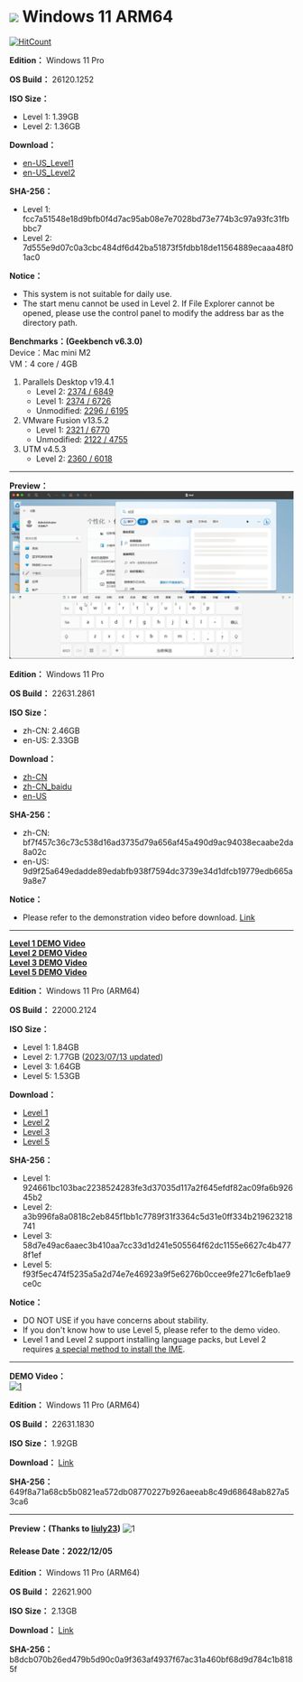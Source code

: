 # <img src="/icons/windows-11.svg"> Windows 11 ARM64

[![HitCount](https://img.shields.io/endpoint?url=https%3A%2F%2Fhits.dwyl.com%2FWhatTheBlock%2FWindowsSimplify.json%3Fcolor%3Dblue)](https://github.com/WhatTheBlock/WindowsSimplify)

**Edition：** Windows 11 Pro

**OS Build：** 26120.1252

**ISO Size：** 
- Level 1: 1.39GB
- Level 2: 1.36GB

**Download：** 
- [en-US_Level1](https://github.com/WhatTheBlock/WindowsSimplify/releases/download/w11.arm.240722/26120.1252_arm_en_240722.iso)
- [en-US_Level2](https://github.com/WhatTheBlock/WindowsSimplify/releases/download/w11.arm.240722/26120.1252_arm_en_240722_lv2.iso)

**SHA-256：** 
- Level 1: fcc7a51548e18d9bfb0f4d7ac95ab08e7e7028bd73e774b3c97a93fc31fbbbc7
- Level 2: 7d555e9d07c0a3cbc484df6d42ba51873f5fdbb18de11564889ecaaa48f01ac0

**Notice：**
- This system is not suitable for daily use.
- The start menu cannot be used in Level 2. If File Explorer cannot be opened, please use the control panel to modify the address bar as the directory path.

**Benchmarks：(Geekbench v6.3.0)**  
Device：Mac mini M2  
VM：4 core / 4GB  
1. Parallels Desktop v19.4.1
    - Level 2: [2374 / 6849](https://browser.geekbench.com/v6/cpu/7008777)
    - Level 1: [2374 / 6726](https://browser.geekbench.com/v6/cpu/7007757)
    - Unmodified: [2296 / 6195](https://browser.geekbench.com/v6/cpu/7008548)
2. VMware Fusion v13.5.2
    - Level 1: [2321 / 6770](https://browser.geekbench.com/v6/cpu/7008018)
    - Unmodified: [2122 / 4755](https://browser.geekbench.com/v6/cpu/7008368)
3. UTM v4.5.3
    - Level 2: [2360 / 6018](https://browser.geekbench.com/v6/cpu/7009159)

----

**Preview：**
![1](https://github.com/WhatTheBlock/WindowsSimplify/blob/master/preview/22631.2861_arm_p_cn_231219.png)

**Edition：** Windows 11 Pro

**OS Build：** 22631.2861

**ISO Size：**
- zh-CN: 2.46GB
- en-US: 2.33GB

**Download：**
- [zh-CN](https://gmnfuedutw-my.sharepoint.com/:u:/g/personal/40543229_gm_nfu_edu_tw/EQeF6Dt6q5NEjfC7_6pkWxoBmY9KQKFbJagp5DTL3fakxg?e=ZLb1l5)
- [zh-CN_baidu](https://pan.baidu.com/s/1lRkCrDsL4tfYleeLWqT9UA?pwd=1234)
- [en-US](https://gmnfuedutw-my.sharepoint.com/:u:/g/personal/40543229_gm_nfu_edu_tw/EV4AY0efxQtDkN2hEoHsMK4BPhWBHM1NVTJbLXsoMzKgyw?e=ozTx9x)

**SHA-256：**
- zh-CN: bf7f457c36c73c538d16ad3735d79a656af45a490d9ac94038ecaabe2da8a02c
- en-US: 9d9f25a649edadde89edabfb938f7594dc3739e34d1dfcb19779edb665a9a8e7

**Notice：**
- Please refer to the demonstration video before download. [Link](https://www.youtube.com/watch?v=K2piZ1Nk6QU)

----

**[Level 1 DEMO Video](https://youtu.be/KHYg8D0l_eg)**  
**[Level 2 DEMO Video](https://youtu.be/ZEFq3IPu9b4)**  
**[Level 3 DEMO Video](https://youtu.be/fWqnPL3pqWc)**  
**[Level 5 DEMO Video](https://youtu.be/VmlOx64drWs)**

**Edition：** Windows 11 Pro (ARM64)

**OS Build：** 22000.2124

**ISO Size：**
- Level 1: 1.84GB
- Level 2: 1.77GB ([2023/07/13 updated](https://github.com/WhatTheBlock/WindowsSimplify/discussions/83#discussioncomment-6432726))
- Level 3: 1.64GB
- Level 5: 1.53GB

**Download：**
- [Level 1](https://github.com/WhatTheBlock/WindowsSimplify/releases/download/iso/22000.2124_arm_230712_lv1.iso)
- [Level 2](https://github.com/WhatTheBlock/WindowsSimplify/releases/download/iso/22000.2124_arm_230712_lv2.iso)
- [Level 3](https://github.com/WhatTheBlock/WindowsSimplify/releases/download/iso/22000.2124_arm_230712_lv3.iso)
- [Level 5](https://github.com/WhatTheBlock/WindowsSimplify/releases/download/iso/22000.2124_arm_230712_handicapped.iso)

**SHA-256：**
- Level 1: 924661bc103bac2238524283fe3d37035d117a2f645efdf82ac09fa6b92645b2
- Level 2: a3b996fa8a0818c2eb845f1bb1c7789f31f3364c5d31e0ff334b219623218741
- Level 3: 58d7e49ac6aaec3b410aa7cc33d1d241e505564f62dc1155e6627c4b4778f1ef
- Level 5: f93f5ec474f5235a5a2d74e7e46923a9f5e6276b0ccee9fe271c6efb1ae9ce0c

**Notice：**
- DO NOT USE if you have concerns about stability.
- If you don't know how to use Level 5, please refer to the demo video.
- Level 1 and Level 2 support installing language packs, but Level 2 requires [a special method to install the IME](https://github.com/WhatTheBlock/WindowsSimplify/issues/74#issuecomment-1590565034).

----

**DEMO Video：** <br>
[![1](https://img.youtube.com/vi/FX8P7zbumbY/maxresdefault.jpg)](https://youtu.be/FX8P7zbumbY "DEMO Video")

**Edition：** Windows 11 Pro (ARM64)

**OS Build：** 22631.1830

**ISO Size：** 1.92GB

**Download：** [Link](https://github.com/WhatTheBlock/WindowsSimplify/releases/download/iso/22631.1830_arm_230602.iso)

**SHA-256：** 649f8a71a68cb5b0821ea572db08770227b926aeeab8c49d68648ab827a53ca6

----

**Preview：(Thanks to [liuly23](https://github.com/liuly23))**
![1](https://github.com/WhatTheBlock/WindowsSimplify/blob/master/preview/22621.900_arm_221205.jpg)

#### Release Date：2022/12/05

**Edition：** Windows 11 Pro (ARM64)

**OS Build：** 22621.900

**ISO Size：** 2.13GB

**Download：** [Link](https://gmnfuedutw-my.sharepoint.com/:u:/g/personal/40543229_gm_nfu_edu_tw/EZ_qSLneH-FDg_ctfmQudsoBbx5GSdjQPzlo-ys9GMH8ng?e=iuKquJ)

**SHA-256：** b8dcb070b26ed479b5d90c0a9f363af4937f67ac31a460bf68d9d784c1b8185f
